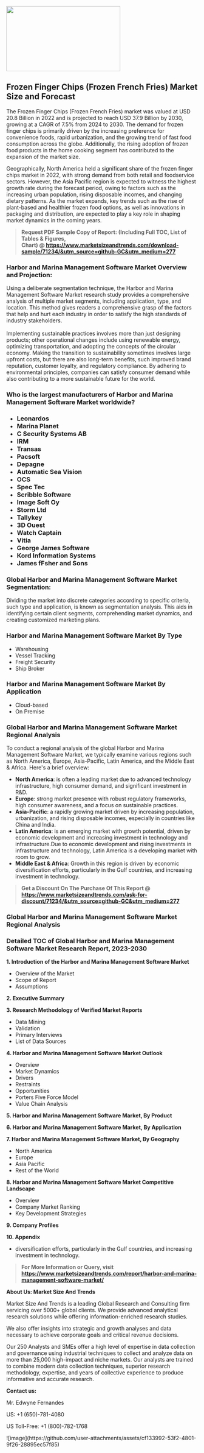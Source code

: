 <p><img class="alignnone size-medium wp-image-20088" src="https://ffe5etoiles.com/wp-content/uploads/2024/12/MST1-300x171.png" alt="" width="300" height="171" /></p><h2>Frozen Finger Chips (Frozen French Fries) Market Size and Forecast</h2><p>The Frozen Finger Chips (Frozen French Fries) market was valued at USD 20.8 Billion in 2022 and is projected to reach USD 37.9 Billion by 2030, growing at a CAGR of 7.5% from 2024 to 2030. The demand for frozen finger chips is primarily driven by the increasing preference for convenience foods, rapid urbanization, and the growing trend of fast food consumption across the globe. Additionally, the rising adoption of frozen food products in the home cooking segment has contributed to the expansion of the market size.</p><p>Geographically, North America held a significant share of the frozen finger chips market in 2022, with strong demand from both retail and foodservice sectors. However, the Asia Pacific region is expected to witness the highest growth rate during the forecast period, owing to factors such as the increasing urban population, rising disposable incomes, and changing dietary patterns. As the market expands, key trends such as the rise of plant-based and healthier frozen food options, as well as innovations in packaging and distribution, are expected to play a key role in shaping market dynamics in the coming years.</p></p><blockquote id="" class=""><strong>Request PDF Sample Copy of Report: (Including Full TOC, List of Tables &amp; Figures, Chart)&nbsp;@&nbsp;<strong><a href="https://www.marketsizeandtrends.com/download-sample/71234/&utm_source=github-GC&utm_medium=277" target="_blank">https://www.marketsizeandtrends.com/download-sample/71234/&utm_source=github-GC&utm_medium=277</a></strong></strong></blockquote><h3 id="" class="">Harbor and Marina Management Software Market&nbsp;Overview and Projection:</h3><p id="" class="">Using a deliberate segmentation technique, the Harbor and Marina Management Software Market research study provides a comprehensive analysis of multiple market segments, including application, type, and location. This method gives readers a comprehensive grasp of the factors that help and hurt each industry in order to satisfy the high standards of industry stakeholders. <br /> <br />Implementing sustainable practices involves more than just designing products; other operational changes include using renewable energy, optimizing transportation, and adopting the concepts of the circular economy. Making the transition to sustainability sometimes involves large upfront costs, but there are also long-term benefits, such improved brand reputation, customer loyalty, and regulatory compliance. By adhering to environmental principles, companies can satisfy consumer demand while also contributing to a more sustainable future for the world.</p><h3 id="" class="">Who is the largest manufacturers of&nbsp;Harbor and Marina Management Software Market worldwide?</h3><h3 class=""><p><ul><li>Leonardos </li><li> Marina Planet </li><li> C Security Systems AB </li><li> IRM </li><li> Transas </li><li> Pacsoft </li><li> Depagne </li><li> Automatic Sea Vision </li><li> OCS </li><li> Spec Tec </li><li> Scribble Software </li><li> Image Soft Oy </li><li> Storm Ltd </li><li> Tallykey </li><li> 3D Ouest </li><li> Watch Captain </li><li> Vitia </li><li> George James Software </li><li> Kord Information Systems </li><li> James fFsher and Sons</li></ul></p></h3><h3 id="" class="">Global&nbsp;Harbor and Marina Management Software Market Segmentation:</h3><p id="" class="">Dividing the market into discrete categories according to specific criteria, such type and application, is known as segmentation analysis. This aids in identifying certain client segments, comprehending market dynamics, and creating customized marketing plans.</p><h3 id="" class="">Harbor and Marina Management Software Market&nbsp;By Type</h3><p><p><ul><li>Warehousing</li><li> Vessel Tracking</li><li> Freight Security</li><li> Ship Broker</p></li></ul></p></p><h3 id="" class="">Harbor and Marina Management Software Market&nbsp;By Application</h3><p class=""><p><ul><li>Cloud-based</li><li> On Premise</li></ul></p></p><h3 id="" class="">Global Harbor and Marina Management Software Market Regional Analysis</h3><p id="" class="">To conduct a regional analysis of the global Harbor and Marina Management Software Market, we typically examine various regions such as North America, Europe, Asia-Pacific, Latin America, and the Middle East &amp; Africa. Here's a brief overview:</p><ul><li><strong>North America</strong>: is often a leading market due to advanced technology infrastructure, high consumer demand, and significant investment in R&amp;D.</li><li><strong>Europe</strong>: strong market presence with robust regulatory frameworks, high consumer awareness, and a focus on sustainable practices.</li><li><strong>Asia-Pacific</strong>: a rapidly growing market driven by increasing population, urbanization, and rising disposable incomes, especially in countries like China and India.</li><li><strong>Latin America</strong>: is an emerging market with growth potential, driven by economic development and increasing investment in technology and infrastructure.Due to economic development and rising investments in infrastructure and technology, Latin America is a developing market with room to grow.</li><li><strong>Middle East &amp; Africa</strong>: Growth in this region is driven by economic diversification efforts, particularly in the Gulf countries, and increasing investment in technology.</li></ul><blockquote id="" class=""><strong>Get a Discount On The Purchase Of This Report @ <strong><a href="https://www.marketsizeandtrends.com/ask-for-discount/71234/&utm_source=github-GC&utm_medium=277" target="_blank">https://www.marketsizeandtrends.com/ask-for-discount/71234/&utm_source=github-GC&utm_medium=277</a></strong></strong></blockquote><h3 id="" class="">Global Harbor and Marina Management Software Market Regional Analysis</h3><h3 id="" class="">Detailed TOC of Global Harbor and Marina Management Software Market Research Report, 2023-2030</h3><p id="" class=""><strong>1. Introduction of the Harbor and Marina Management Software Market</strong></p><ul><li>Overview of the Market</li><li>Scope of Report</li><li>Assumptions</li></ul><p id="" class=""><strong>2. Executive Summary</strong></p><p id="" class=""><strong>3. Research Methodology of Verified Market Reports</strong></p><ul><li>Data Mining</li><li>Validation</li><li>Primary Interviews</li><li>List of Data Sources</li></ul><p id="" class=""><strong>4. Harbor and Marina Management Software Market Outlook</strong></p><ul><li>Overview</li><li>Market Dynamics</li><li>Drivers</li><li>Restraints</li><li>Opportunities</li><li>Porters Five Force Model</li><li>Value Chain Analysis</li></ul><p id="" class=""><strong>5. Harbor and Marina Management Software Market, By Product</strong></p><p id="" class=""><strong>6. Harbor and Marina Management Software Market, By Application</strong></p><p id="" class=""><strong>7. Harbor and Marina Management Software Market, By Geography</strong></p><ul><li>North America</li><li>Europe</li><li>Asia Pacific</li><li>Rest of the World</li></ul><p id="" class=""><strong>8. Harbor and Marina Management Software Market Competitive Landscape</strong></p><ul><li>Overview</li><li>Company Market Ranking</li><li>Key Development Strategies</li></ul><p id="" class=""><strong>9. Company Profiles</strong></p><p id="" class=""><strong>10. Appendix</strong></p><ul><li>diversification efforts, particularly in the Gulf countries, and increasing investment in technology.</li></ul><blockquote id="" class=""><strong>For More Information or Query, visit <strong><strong><a href="https://www.marketsizeandtrends.com/report/harbor-and-marina-management-software-market/" target="_blank">https://www.marketsizeandtrends.com/report/harbor-and-marina-management-software-market/</a></strong></strong></strong></blockquote><p id="" class=""><strong>About Us: Market Size And Trends</strong></p><p id="" class="">Market Size And Trends is a leading Global Research and Consulting firm servicing over 5000+ global clients. We provide advanced analytical research solutions while offering information-enriched research studies.</p><p id="" class="">We also offer insights into strategic and growth analyses and data necessary to achieve corporate goals and critical revenue decisions.</p><p id="" class="">Our 250 Analysts and SMEs offer a high level of expertise in data collection and governance using industrial techniques to collect and analyze data on more than 25,000 high-impact and niche markets. Our analysts are trained to combine modern data collection techniques, superior research methodology, expertise, and years of collective experience to produce informative and accurate research.</p><p id="" class=""><strong>Contact us:</strong></p><p id="" class="">Mr. Edwyne Fernandes</p><p id="" class="">US: +1 (650)-781-4080</p><p id="" class="">US Toll-Free: +1 (800)-782-1768</p>
![image](https://github.com/user-attachments/assets/cf133992-53f2-4801-9f26-28895ec57f85)
